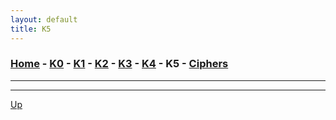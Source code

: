 ```yaml
---
layout: default
title: K5
---
```


### [Home](../README.md) - [K0](./K0.md) - [K1](./K1.md) - [K2](./K2.md) - [K3](./K3.md) - [K4](./K4.md) - K5 - [Ciphers](./ciphers.md)

---

---

[Up](../README.md)
